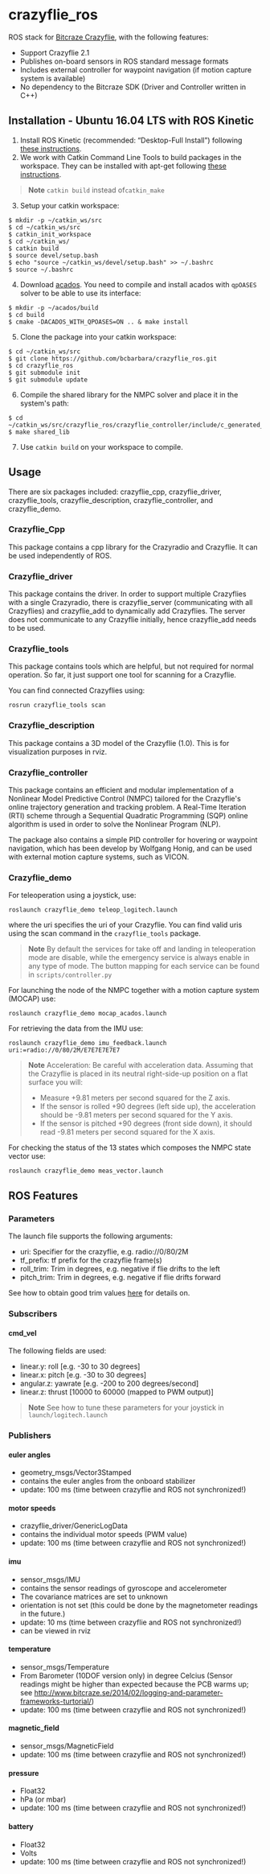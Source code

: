 crazyflie_ros
=============

ROS stack for [Bitcraze Crazyflie](http://www.bitcraze.se/), with the following features:

* Support Crazyflie 2.1
* Publishes on-board sensors in ROS standard message formats
* Includes external controller for waypoint navigation (if motion capture system is available)
* No dependency to the Bitcraze SDK (Driver and Controller written in C++)

## Installation - Ubuntu 16.04 LTS with ROS Kinetic
1. Install ROS Kinetic (recommended: “Desktop-Full Install”) following [these instructions](http://wiki.ros.org/kinetic/Installation/Ubuntu).
2. We work with Catkin Command Line Tools to build packages in the workspace. They can be installed with apt-get following [these instructions](https://catkin-tools.readthedocs.io/en/latest/installing.html#installing-on-ubuntu-with-apt-get).
> **Note** `catkin build​` instead of ​`catkin_mak​e`

3. Setup your catkin workspace:
```
$ mkdir -p ~/catkin_ws/src
$ cd ~/catkin_ws/src
$ catkin_init_workspace
$ cd ~/catkin_ws/
$ catkin build
$ source devel/setup.bash
$ echo "source ~/catkin_ws/devel/setup.bash" >> ~/.bashrc
$ source ~/.bashrc
```

4. Download [acados](https://github.com/acados/acados.git). You need to compile and install acados with `qpOASES` solver to be able to use its interface:
```
$ mkdir -p ~/acados/build
$ cd build
$ cmake -DACADOS_WITH_QPOASES=ON .. & make install
```

5. Clone the package into your catkin workspace:
```
$ cd ~/catkin_ws/src
$ git clone https://github.com/bcbarbara/crazyflie_ros.git
$ cd crazyflie_ros
$ git submodule init
$ git submodule update
```

6. Compile the shared library for the NMPC solver and place it in the system's path:
```
$ cd ~/catkin_ws/src/crazyflie_ros/crazyflie_controller/include/c_generated_code
$ make shared_lib
```

7. Use `catkin build` on your workspace to compile.

## Usage

There are six packages included: crazyflie_cpp, crazyflie_driver, crazyflie_tools, crazyflie_description, crazyflie_controller, and crazyflie_demo.

### Crazyflie_Cpp

This package contains a cpp library for the Crazyradio and Crazyflie. It can be used independently of ROS.

### Crazyflie_driver

This package contains the driver. In order to support multiple Crazyflies with a single Crazyradio, there is crazyflie_server (communicating with all Crazyflies) and crazyflie_add to dynamically add Crazyflies.
The server does not communicate to any Crazyflie initially, hence crazyflie_add needs to be used.

### Crazyflie_tools

This package contains tools which are helpful, but not required for normal operation. So far, it just support one tool for scanning for a Crazyflie.

You can find connected Crazyflies using:
```
rosrun crazyflie_tools scan
```

### Crazyflie_description

This package contains a 3D model of the Crazyflie (1.0). This is for visualization purposes in rviz.

### Crazyflie_controller

This package contains an efficient and modular implementation of a Nonlinear Model Predictive Control (NMPC) tailored for the Crazyflie's online trajectory generation and tracking problem. A Real-Time Iteration (RTI) scheme through a Sequential Quadratic Programming (SQP) online algorithm is used in order to solve the Nonlinear Program (NLP).

The package also contains a simple PID controller for hovering or waypoint navigation, which has been develop by Wolfgang Honig, and can be used with external motion capture systems, such as VICON.


### Crazyflie_demo

For teleoperation using a joystick, use:
```
roslaunch crazyflie_demo teleop_logitech.launch
```
where the uri specifies the uri of your Crazyflie. You can find valid uris using the scan command in the `crazyflie_tools` package.
> **Note** By default the services for take off and landing in teleoperation mode are disable, while the emergency service is always enable in any type of mode. The button mapping for each service can be found in `scripts/controller.py`


For launching the node of the NMPC together with a motion capture system (MOCAP) use:
```
roslaunch crazyflie_demo mocap_acados.launch
```

For retrieving the data from the IMU use:
```
roslaunch crazyflie_demo imu_feedback.launch uri:=radio://0/80/2M/E7E7E7E7E7
```
> **Note** Acceleration: Be careful with acceleration data. Assuming that the Crazyflie is placed in its neutral right-side-up position on a flat surface you will:
  > *  Measure +9.81 meters per second squared for the Z axis.
  > *  If the sensor is rolled +90 degrees (left side up), the acceleration should be -9.81 meters per second squared for the Y axis.
  > *  If the sensor is pitched +90 degrees (front side down), it should read -9.81 meters per second squared for the X axis.

For checking the status of the 13 states which composes the NMPC state vector use:
```
roslaunch crazyflie_demo meas_vector.launch
```

## ROS Features

### Parameters

The launch file supports the following arguments:
* uri: Specifier for the crazyflie, e.g. radio://0/80/2M
* tf_prefix: tf prefix for the crazyflie frame(s)
* roll_trim: Trim in degrees, e.g. negative if flie drifts to the left
* pitch_trim: Trim in degrees, e.g. negative if flie drifts forward

See how to obtain good trim values [here](http://wiki.bitcraze.se/projects:crazyflie:userguide:tips_and_tricks) for details on.

### Subscribers

#### cmd_vel

The following fields are used:
* linear.y: roll [e.g. -30 to 30 degrees]
* linear.x: pitch [e.g. -30 to 30 degrees]
* angular.z: yawrate [e.g. -200 to 200 degrees/second]
* linear.z: thrust [10000 to 60000 (mapped to PWM output)]

>**Note** See how to tune these parameters for your joystick in `launch/logitech.launch`

### Publishers

#### euler angles
* geometry_msgs/Vector3Stamped
* contains the euler angles from the onboard stabilizer
* update: 100 ms (time between crazyflie and ROS not synchronized!)

#### motor speeds
* crazyflie_driver/GenericLogData
* contains the individual motor speeds (PWM value)
* update: 100 ms (time between crazyflie and ROS not synchronized!)

#### imu
* sensor_msgs/IMU
* contains the sensor readings of gyroscope and accelerometer
* The covariance matrices are set to unknown
* orientation is not set (this could be done by the magnetometer readings in the future.)
* update: 10 ms (time between crazyflie and ROS not synchronized!)
* can be viewed in rviz

#### temperature
* sensor_msgs/Temperature
* From Barometer (10DOF version only) in degree Celcius (Sensor readings might be higher than expected because the PCB warms up; see http://www.bitcraze.se/2014/02/logging-and-parameter-frameworks-turtorial/)
* update: 100 ms (time between crazyflie and ROS not synchronized!)

#### magnetic_field
* sensor_msgs/MagneticField
* update: 100 ms (time between crazyflie and ROS not synchronized!)

#### pressure
* Float32
* hPa (or mbar)
* update: 100 ms (time between crazyflie and ROS not synchronized!)

#### battery
* Float32
* Volts
* update: 100 ms (time between crazyflie and ROS not synchronized!)
